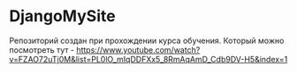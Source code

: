 # DjangoMySite
Репозиторий создан при прохождении курса обучения. Который можно посмотреть тут - https://www.youtube.com/watch?v=FZAO72uTj0M&list=PL0lO_mIqDDFXx5_8RmAqAmD_Cdb9DV-H5&index=1
